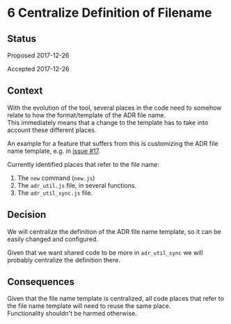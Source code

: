 # 6 Centralize Definition of Filename

## Status

Proposed 2017-12-26
  
Accepted 2017-12-26

## Context
With the evolution of the tool, several places in the code need to somehow relate to how the format/template of the ADR file name.  
This immediately means that a change to the template has to take into account these different places.

An example for a feature that suffers from this is customizing the ADR file name template, e.g. in [issue #17](https://github.com/slior/adrflow/issues/17).  

Currently identified places that refer to the file name:
1. The `new` command (`new.js`)
2. The `adr_util.js` file, in several functions.
3. The `adr_util_sync.js` file.

## Decision
We will centralize the definition of the ADR file name template, so it can be easily changed and configured.

Given that we want shared code to be more in `adr_util_sync` we will probably centralize the definition there.

## Consequences
Given that the file name template is centralized, all code places that refer to the file name template will need to reuse the same place.   
Functionality shouldn't be harmed otherwise.


    